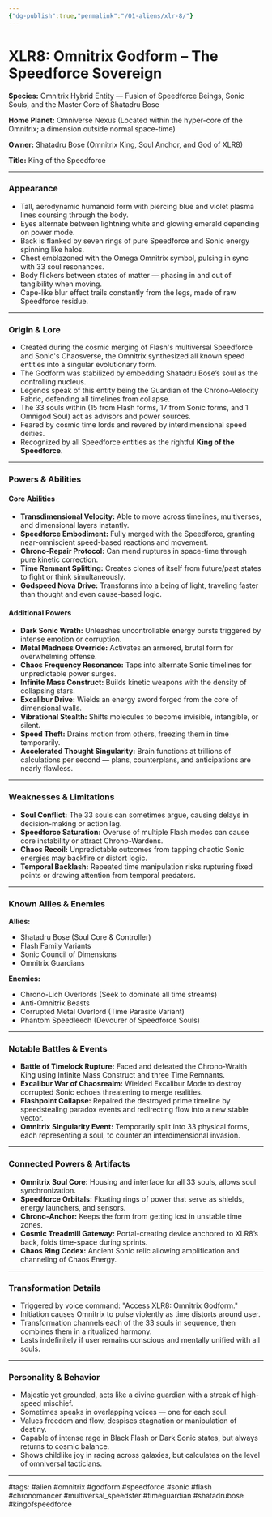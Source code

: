 ```yaml
---
{"dg-publish":true,"permalink":"/01-aliens/xlr-8/"}
---
```


# XLR8: Omnitrix Godform – The Speedforce Sovereign

**Species:**  Omnitrix Hybrid Entity — Fusion of Speedforce Beings, Sonic Souls, and the Master Core of Shatadru Bose

**Home Planet:**  Omniverse Nexus (Located within the hyper-core of the Omnitrix; a dimension outside normal space-time)

**Owner:**  Shatadru Bose (Omnitrix King, Soul Anchor, and God of XLR8)

**Title:**  King of the Speedforce

---

### Appearance

- Tall, aerodynamic humanoid form with piercing blue and violet plasma lines coursing through the body.
- Eyes alternate between lightning white and glowing emerald depending on power mode.
- Back is flanked by seven rings of pure Speedforce and Sonic energy spinning like halos.
- Chest emblazoned with the Omega Omnitrix symbol, pulsing in sync with 33 soul resonances.
- Body flickers between states of matter — phasing in and out of tangibility when moving.
- Cape-like blur effect trails constantly from the legs, made of raw Speedforce residue.

---

### Origin & Lore

- Created during the cosmic merging of Flash's multiversal Speedforce and Sonic's Chaosverse, the Omnitrix synthesized all known speed entities into a singular evolutionary form.
- The Godform was stabilized by embedding Shatadru Bose’s soul as the controlling nucleus.
- Legends speak of this entity being the Guardian of the Chrono-Velocity Fabric, defending all timelines from collapse.
- The 33 souls within (15 from Flash forms, 17 from Sonic forms, and 1 Omnigod Soul) act as advisors and power sources.
- Feared by cosmic time lords and revered by interdimensional speed deities.
- Recognized by all Speedforce entities as the rightful **King of the Speedforce**.

---

### Powers & Abilities

#### Core Abilities

- **Transdimensional Velocity:** Able to move across timelines, multiverses, and dimensional layers instantly.
- **Speedforce Embodiment:** Fully merged with the Speedforce, granting near-omniscient speed-based reactions and movement.
- **Chrono-Repair Protocol:** Can mend ruptures in space-time through pure kinetic correction.
- **Time Remnant Splitting:** Creates clones of itself from future/past states to fight or think simultaneously.
- **Godspeed Nova Drive:** Transforms into a being of light, traveling faster than thought and even cause-based logic.

#### Additional Powers

- **Dark Sonic Wrath:** Unleashes uncontrollable energy bursts triggered by intense emotion or corruption.
- **Metal Madness Override:** Activates an armored, brutal form for overwhelming offense.
- **Chaos Frequency Resonance:** Taps into alternate Sonic timelines for unpredictable power surges.
- **Infinite Mass Construct:** Builds kinetic weapons with the density of collapsing stars.
- **Excalibur Drive:** Wields an energy sword forged from the core of dimensional walls.
- **Vibrational Stealth:** Shifts molecules to become invisible, intangible, or silent.
- **Speed Theft:** Drains motion from others, freezing them in time temporarily.
- **Accelerated Thought Singularity:** Brain functions at trillions of calculations per second — plans, counterplans, and anticipations are nearly flawless.

---

### Weaknesses & Limitations

- **Soul Conflict:** The 33 souls can sometimes argue, causing delays in decision-making or action lag.
- **Speedforce Saturation:** Overuse of multiple Flash modes can cause core instability or attract Chrono-Wardens.
- **Chaos Recoil:** Unpredictable outcomes from tapping chaotic Sonic energies may backfire or distort logic.
- **Temporal Backlash:** Repeated time manipulation risks rupturing fixed points or drawing attention from temporal predators.

---

### Known Allies & Enemies

**Allies:**
- Shatadru Bose (Soul Core & Controller)
- Flash Family Variants
- Sonic Council of Dimensions
- Omnitrix Guardians

**Enemies:**
- Chrono-Lich Overlords (Seek to dominate all time streams)
- Anti-Omnitrix Beasts
- Corrupted Metal Overlord (Time Parasite Variant)
- Phantom Speedleech (Devourer of Speedforce Souls)

---

### Notable Battles & Events

- **Battle of Timelock Rupture:** Faced and defeated the Chrono-Wraith King using Infinite Mass Construct and three Time Remnants.
- **Excalibur War of Chaosrealm:** Wielded Excalibur Mode to destroy corrupted Sonic echoes threatening to merge realities.
- **Flashpoint Collapse:** Repaired the destroyed prime timeline by speedstealing paradox events and redirecting flow into a new stable vector.
- **Omnitrix Singularity Event:** Temporarily split into 33 physical forms, each representing a soul, to counter an interdimensional invasion.

---

### Connected Powers & Artifacts

- **Omnitrix Soul Core:** Housing and interface for all 33 souls, allows soul synchronization.
- **Speedforce Orbitals:** Floating rings of power that serve as shields, energy launchers, and sensors.
- **Chrono-Anchor:** Keeps the form from getting lost in unstable time zones.
- **Cosmic Treadmill Gateway:** Portal-creating device anchored to XLR8’s back, folds time-space during sprints.
- **Chaos Ring Codex:** Ancient Sonic relic allowing amplification and channeling of Chaos Energy.

---

### Transformation Details

- Triggered by voice command: "Access XLR8: Omnitrix Godform."
- Initiation causes Omnitrix to pulse violently as time distorts around user.
- Transformation channels each of the 33 souls in sequence, then combines them in a ritualized harmony.
- Lasts indefinitely if user remains conscious and mentally unified with all souls.

---

### Personality & Behavior

- Majestic yet grounded, acts like a divine guardian with a streak of high-speed mischief.
- Sometimes speaks in overlapping voices — one for each soul.
- Values freedom and flow, despises stagnation or manipulation of destiny.
- Capable of intense rage in Black Flash or Dark Sonic states, but always returns to cosmic balance.
- Shows childlike joy in racing across galaxies, but calculates on the level of omniversal tacticians.

---

#tags: #alien #omnitrix #godform #speedforce #sonic #flash #chronomancer #multiversal_speedster #timeguardian #shatadrubose #kingofspeedforce